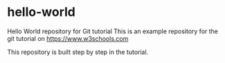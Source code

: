 # hello-world
Hello World repository for Git tutorial
This is an example repository for the git tutorial on https://www.w3schools.com

This repository is built step by step in the tutorial.
